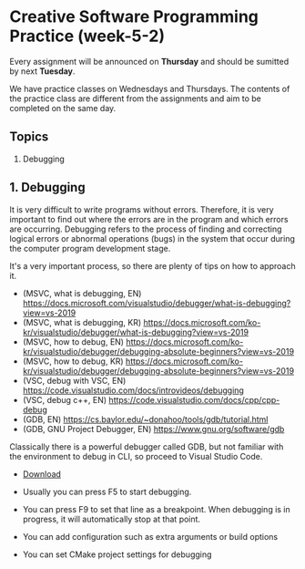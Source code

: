 # Creative Software Programming Practice (week-5-2)

Every assignment will be announced on **Thursday** and should be sumitted by next **Tuesday**.

We have practice classes on Wednesdays and Thursdays. 
The contents of the practice class are different from the assignments and aim to be completed on the same day.

## Topics

1. Debugging

## 1. Debugging

It is very difficult to write programs without errors. Therefore, it is very important to find out where the errors are in the program and which errors are occurring. Debugging refers to the process of finding and correcting logical errors or abnormal operations (bugs) in the system that occur during the computer program development stage.

It's a very important process, so there are plenty of tips on how to approach it.


- (MSVC, what is debugging, EN) https://docs.microsoft.com/visualstudio/debugger/what-is-debugging?view=vs-2019
- (MSVC, what is debugging, KR) https://docs.microsoft.com/ko-kr/visualstudio/debugger/what-is-debugging?view=vs-2019
- (MSVC, how to debug, EN) https://docs.microsoft.com/ko-kr/visualstudio/debugger/debugging-absolute-beginners?view=vs-2019
- (MSVC, how to debug, KR) https://docs.microsoft.com/ko-kr/visualstudio/debugger/debugging-absolute-beginners?view=vs-2019
- (VSC, debug with VSC, EN) https://code.visualstudio.com/docs/introvideos/debugging
- (VSC, debug c++, EN) https://code.visualstudio.com/docs/cpp/cpp-debug
- (GDB, EN) https://cs.baylor.edu/~donahoo/tools/gdb/tutorial.html
- (GDB, GNU Project Debugger, EN) https://www.gnu.org/software/gdb


Classically there is a powerful debugger called GDB, but not familiar with the environment to debug in CLI, so proceed to Visual Studio Code.

- [Download](https://code.visualstudio.com/)


- Usually you can press F5 to start debugging.
- You can press F9 to set that line as a breakpoint. When debugging is in progress, it will automatically stop at that point.
- You can add configuration such as extra arguments or build options
- You can set CMake project settings for debugging


```c++

```
